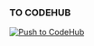 ### TO CODEHUB
[![Push to CodeHub](https://github.com/mars167/mirror_to_codehub/actions/workflows/main.yml/badge.svg)](https://github.com/mars167/mirror_to_codehub/actions/workflows/main.yml)
